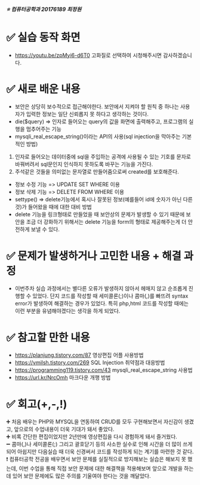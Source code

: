 

##### :star: 컴퓨터공학과 20176189 최정원



# :white_check_mark: 실습 동작 화면
* https://youtu.be/zpMyi6-d6T0 고화질로 선택하여 시청해주시면 감사하겠습니다.
# :white_check_mark: 새로 배운 내용
* 보안은 상당히 보수적으로 접근해야한다. 보안에서 지켜야 할 원칙 중 하나는 사용자가 입력한 정보는 일단 신뢰롭지 못 하다고 생각하는 것이다.
* die($query) => 인자로 들어오는 query의 값을 화면에 출력해주고, 프로그램의 실행을 멈추어주는 기능
* mysqli_real_escape_string()이라는 API의 사용(sql injection을 막아주는 기본적인 방법)
1. 인자로 들어오는 데이터중에 sql을 주입하는 공격에 사용될 수 있는 기호를 문자로 바꿔버려서 sql문인지 인식하지 못하도록 바꾸는 기능을 가진다.
2. 주석같은 것들을 의미없는 문자열로 만들어줌으로써 created를 보호해준다.
* 정보 수정 기능 => UPDATE SET WHERE 이용
* 정보 삭제 기능 => DELETE FROM WHERE 이용
* settype() => delete기능에서 혹시나 잘못된 정보(예를들어 id에 숫자가 아닌 다른것)가 들어왔을 때에 대한 대비 방법
* delete 기능을 링크형태로 만들었을 때 보안상의 문제가 발생할 수 있기 때문에 보안을 조금 더 강화하기 위해서는 delete 기능을 form의 형태로 제공해주는게 더 안전하게 보낼 수 있다. 

# :white_check_mark: 문제가 발생하거나 고민한 내용 + 해결 과정
* 이번주차 실습 과정에서는 별다른 오류가 발생하지 않아서 헤매지 않고 순조롭게 진행할 수 있었다. 단지 코드를 작성할 때 세미콜론(;)이나 콤마(,)를 빠뜨려 syntax error가 발생하여 해결하는 경우가 있었다. 특히 php,html 코드를 작성할 때에는 이런 부분을 유념해야겠다는 생각을 하게 되었다.

# :white_check_mark: 참고할 만한 내용
* https://planjung.tistory.com/87 영상편집 어플 사용방법
* https://vmilsh.tistory.com/269 SQL Injection 취약점과 대응방법
* https://programming119.tistory.com/43 mysqli_real_escape_string 사용법
* https://url.kr/NrcOmh 마크다운 개행 방법

# :white_check_mark: 회고(+,-,!)
:heavy_plus_sign: 처음 배우는 PHP와 MYSQL을 연동하여 CRUD를 모두 구현해보면서 자신감이 생겼고, 앞으로의 수업내용이 더욱 기대가 돼서 좋았다.   
:heavy_plus_sign: 비록 간단한 편집이었지만 2년만에 영상편집을 다시 경험하게 돼서 즐거웠다.   
:heavy_minus_sign: 콤마(,)나 세미콜론(;) 그리고 괄호닫기 등의 사소한 실수로 인해 시간을 더 많이 쓰게되어 아쉽지만 다음실습 때 더욱 신경써서 코드를 작성하게 되는 계기를 마련한 것 같다.   
:exclamation: 컴퓨터공학 전공을 배우면서 보안 문제를 실질적으로 방지해보는 실습은 해보지 못 했는데, 이번 수업을 통해 직접 보안 문제에 대한 해결책을 적용해보며 앞으로 개발을 하는데 있어 보안 문제에도 많은 주의를 기울여야 한다는 것을 깨달았다.   


